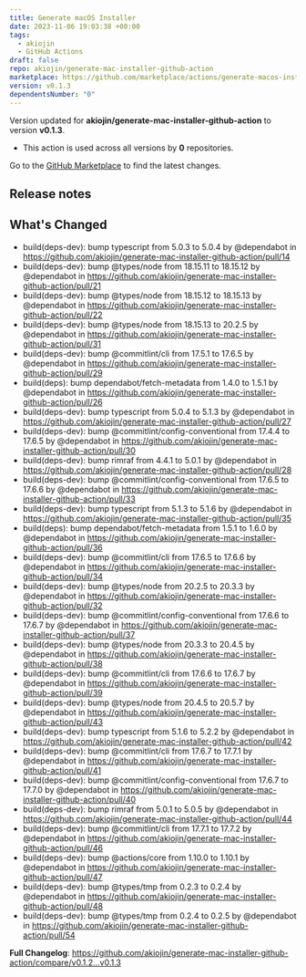```yaml
---
title: Generate macOS Installer
date: 2023-11-06 19:03:38 +00:00
tags:
  - akiojin
  - GitHub Actions
draft: false
repo: akiojin/generate-mac-installer-github-action
marketplace: https://github.com/marketplace/actions/generate-macos-installer
version: v0.1.3
dependentsNumber: "0"
---
```



Version updated for **akiojin/generate-mac-installer-github-action** to version **v0.1.3**.
- This action is used across all versions by **0** repositories.

Go to the [GitHub Marketplace](https://github.com/marketplace/actions/generate-macos-installer) to find the latest changes.

## Release notes

## What's Changed
* build(deps-dev): bump typescript from 5.0.3 to 5.0.4 by @dependabot in https://github.com/akiojin/generate-mac-installer-github-action/pull/14
* build(deps-dev): bump @types/node from 18.15.11 to 18.15.12 by @dependabot in https://github.com/akiojin/generate-mac-installer-github-action/pull/21
* build(deps-dev): bump @types/node from 18.15.12 to 18.15.13 by @dependabot in https://github.com/akiojin/generate-mac-installer-github-action/pull/22
* build(deps-dev): bump @types/node from 18.15.13 to 20.2.5 by @dependabot in https://github.com/akiojin/generate-mac-installer-github-action/pull/31
* build(deps-dev): bump @commitlint/cli from 17.5.1 to 17.6.5 by @dependabot in https://github.com/akiojin/generate-mac-installer-github-action/pull/29
* build(deps): bump dependabot/fetch-metadata from 1.4.0 to 1.5.1 by @dependabot in https://github.com/akiojin/generate-mac-installer-github-action/pull/26
* build(deps-dev): bump typescript from 5.0.4 to 5.1.3 by @dependabot in https://github.com/akiojin/generate-mac-installer-github-action/pull/27
* build(deps-dev): bump @commitlint/config-conventional from 17.4.4 to 17.6.5 by @dependabot in https://github.com/akiojin/generate-mac-installer-github-action/pull/30
* build(deps-dev): bump rimraf from 4.4.1 to 5.0.1 by @dependabot in https://github.com/akiojin/generate-mac-installer-github-action/pull/28
* build(deps-dev): bump @commitlint/config-conventional from 17.6.5 to 17.6.6 by @dependabot in https://github.com/akiojin/generate-mac-installer-github-action/pull/33
* build(deps-dev): bump typescript from 5.1.3 to 5.1.6 by @dependabot in https://github.com/akiojin/generate-mac-installer-github-action/pull/35
* build(deps): bump dependabot/fetch-metadata from 1.5.1 to 1.6.0 by @dependabot in https://github.com/akiojin/generate-mac-installer-github-action/pull/36
* build(deps-dev): bump @commitlint/cli from 17.6.5 to 17.6.6 by @dependabot in https://github.com/akiojin/generate-mac-installer-github-action/pull/34
* build(deps-dev): bump @types/node from 20.2.5 to 20.3.3 by @dependabot in https://github.com/akiojin/generate-mac-installer-github-action/pull/32
* build(deps-dev): bump @commitlint/config-conventional from 17.6.6 to 17.6.7 by @dependabot in https://github.com/akiojin/generate-mac-installer-github-action/pull/37
* build(deps-dev): bump @types/node from 20.3.3 to 20.4.5 by @dependabot in https://github.com/akiojin/generate-mac-installer-github-action/pull/38
* build(deps-dev): bump @commitlint/cli from 17.6.6 to 17.6.7 by @dependabot in https://github.com/akiojin/generate-mac-installer-github-action/pull/39
* build(deps-dev): bump @types/node from 20.4.5 to 20.5.7 by @dependabot in https://github.com/akiojin/generate-mac-installer-github-action/pull/43
* build(deps-dev): bump typescript from 5.1.6 to 5.2.2 by @dependabot in https://github.com/akiojin/generate-mac-installer-github-action/pull/42
* build(deps-dev): bump @commitlint/cli from 17.6.7 to 17.7.1 by @dependabot in https://github.com/akiojin/generate-mac-installer-github-action/pull/41
* build(deps-dev): bump @commitlint/config-conventional from 17.6.7 to 17.7.0 by @dependabot in https://github.com/akiojin/generate-mac-installer-github-action/pull/40
* build(deps-dev): bump rimraf from 5.0.1 to 5.0.5 by @dependabot in https://github.com/akiojin/generate-mac-installer-github-action/pull/44
* build(deps-dev): bump @commitlint/cli from 17.7.1 to 17.7.2 by @dependabot in https://github.com/akiojin/generate-mac-installer-github-action/pull/46
* build(deps-dev): bump @actions/core from 1.10.0 to 1.10.1 by @dependabot in https://github.com/akiojin/generate-mac-installer-github-action/pull/47
* build(deps-dev): bump @types/tmp from 0.2.3 to 0.2.4 by @dependabot in https://github.com/akiojin/generate-mac-installer-github-action/pull/48
* build(deps-dev): bump @types/tmp from 0.2.4 to 0.2.5 by @dependabot in https://github.com/akiojin/generate-mac-installer-github-action/pull/54


**Full Changelog**: https://github.com/akiojin/generate-mac-installer-github-action/compare/v0.1.2...v0.1.3
